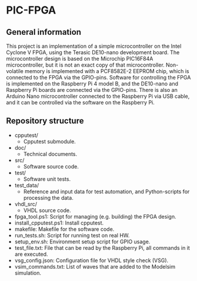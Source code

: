 # PIC-FPGA

## General information

This project is an implementation of a simple microcontroller on the Intel Cyclone V FPGA, using the Terasic DE10-nano development board. The microcontroller design is based on the Microchip PIC16F84A microcontroller, but it is not an exact copy of that microcontroller. Non-volatile memory is implemented with a PCF8582E-2 EEPROM chip, which is connected to the FPGA via the GPIO-pins. Software for controlling the FPGA is implemented on the Raspberry Pi 4 model B, and the DE10-nano and Raspberry Pi boards are connected via the GPIO-pins. There is also an Arduino Nano microcontroller connected to the Raspberry Pi via USB cable, and it can be controlled via the software on the Raspberry Pi.

## Repository structure

- cpputest/
    - Cpputest submodule.
- doc/
    - Technical documents.
- src/
    - Software source code.
- test/
    - Software unit tests.
- test_data/
    - Reference and input data for test automation, and Python-scripts for processing the data.
- vhdl_src/
    - VHDL source code.
- fpga_tool.ps1: Script for managing (e.g. building) the FPGA design.
- install_cpputest.ps1: Install cpputest.
- makefile: Makefile for the software code.
- run_tests.sh: Script for running test on real HW.
- setup_env.sh: Environment setup script for GPIO usage.
- test_file.txt: File that can be read by the Raspberry Pi, all commands in it are executed.
- vsg_config.json: Configuration file for VHDL style check (VSG).
- vsim_commands.txt: List of waves that are added to the Modelsim simulation.

